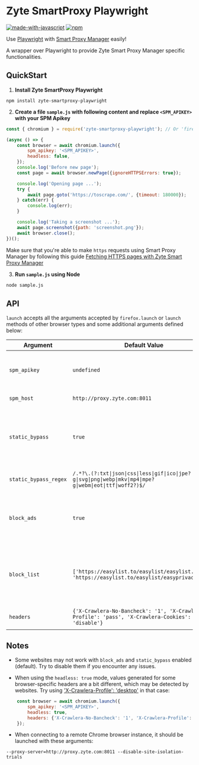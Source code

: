 # Zyte SmartProxy Playwright
[![made-with-javascript](https://img.shields.io/badge/Made%20with-JavaScript-1f425f.svg)](https://www.javascript.com)
[![npm](https://img.shields.io/npm/v/zyte-smartproxy-playwright)](https://www.npmjs.com/package/zyte-smartproxy-playwright)

Use [Playwright](https://playwright.dev) with
[Smart Proxy Manager](https://www.zyte.com/smart-proxy-manager/) easily!

A wrapper over Playwright to provide Zyte Smart Proxy Manager specific functionalities.

## QuickStart

1. **Install Zyte SmartProxy Playwright**

```
npm install zyte-smartproxy-playwright
```

2. **Create a file `sample.js` with following content and replace `<SPM_APIKEY>` with your SPM Apikey**

``` javascript
const { chromium } = require('zyte-smartproxy-playwright'); // Or 'firefox' or 'webkit'

(async () => {
    const browser = await chromium.launch({
        spm_apikey: '<SPM_APIKEY>',
        headless: false,
    });
    console.log('Before new page');
    const page = await browser.newPage({ignoreHTTPSErrors: true});

    console.log('Opening page ...');
    try {
        await page.goto('https://toscrape.com/', {timeout: 180000});
    } catch(err) {
        console.log(err);
    }

    console.log('Taking a screenshot ...');
    await page.screenshot({path: 'screenshot.png'});
    await browser.close();
})();
```

Make sure that you're able to make `https` requests using Smart Proxy Manager by following this guide [Fetching HTTPS pages with Zyte Smart Proxy Manager](https://docs.zyte.com/smart-proxy-manager/next-steps/fetching-https-pages-with-smart-proxy.html)

3. **Run `sample.js` using Node**

``` bash
node sample.js
```

## API

`launch` accepts all the arguments accepted by `firefox.launch` or `launch` methods of other browser types
and some additional arguments defined below:

| Argument | Default Value | Description |
|----------|---------------|-------------|
| `spm_apikey` | `undefined` | Zyte Smart Proxy Manager API key that can be found on your zyte.com account. |
| `spm_host` | `http://proxy.zyte.com:8011` | Zyte Smart Proxy Manager proxy host. |
| `static_bypass` | `true` | When `true` Zyte SmartProxy Playwright will skip proxy use for static assets defined by `static_bypass_regex` or pass `false` to use proxy. |
| `static_bypass_regex` | `/.*?\.(?:txt\|json\|css\|less\|gif\|ico\|jpe?g\|svg\|png\|webp\|mkv\|mp4\|mpe?g\|webm\|eot\|ttf\|woff2?)$/` | Regex to use filtering URLs for `static_bypass`. |
| `block_ads` | `true` | When `true` Zyte SmartProxy Playwright will block ads defined by `block_list` using `@cliqz/adblocker-playwright` package. |
| `block_list` | `['https://easylist.to/easylist/easylist.txt', 'https://easylist.to/easylist/easyprivacy.txt']` | Block list to be used by Zyte SmartProxy Playwright in order to initiate blocker enginer using `@cliqz/adblocker-playwright` and block ads |
| `headers` | `{'X-Crawlera-No-Bancheck': '1', 'X-Crawlera-Profile': 'pass', 'X-Crawlera-Cookies': 'disable'}` | List of headers to be appended to requests |

## Notes
- Some websites may not work with `block_ads` and `static_bypass` enabled (default). Try to disable them if you encounter any issues.

- When using the `headless: true` mode, values generated for some browser-specific headers are a bit different, which may be detected by websites. Try using ['X-Crawlera-Profile': 'desktop'](https://docs.zyte.com/smart-proxy-manager.html#x-crawlera-profile) in that case:
``` javascript
    const browser = await chromium.launch({
        spm_apikey: '<SPM_APIKEY>',
        headless: true,
        headers: {'X-Crawlera-No-Bancheck': '1', 'X-Crawlera-Profile': 'desktop', 'X-Crawlera-Cookies': 'disable'}
    });
```

- When connecting to a remote Chrome browser instance, it should be launched with these arguments:
```
--proxy-server=http://proxy.zyte.com:8011 --disable-site-isolation-trials
```
